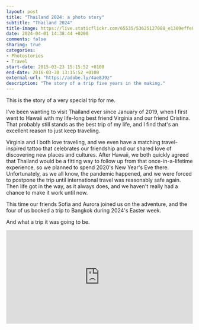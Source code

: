 ```yaml
---
layout: post
title: "Thailand 2024: a photo story"
subtitle: "Thailand 2024"
title-image: https://live.staticflickr.com/65535/53625127088_e1309effe8_o.jpg
date: 2024-04-01 14:38:44 +0200
comments: false
sharing: true
categories:
- Photostories
- Travel
start-date: 2015-03-23 15:15:52 +0100
end-date: 2016-03-30 13:15:52 +0100
external-url: "https://adobe.ly/4ae8J9z"
description: "The story of a trip five years in the making."
---
```


This is the story of a very special trip for me.

I've been wanting to visit Thailand ever since January of 2019, when I first went to Hawaii with my life-long best friend Virginia and our friend Cristina. That probably still stands as the best trip of my life, and I find that's an excellent reason to just keep traveling.

Virginia and I both love traveling, and we even have a matching travel-inspired tattoo that celebrates our friendship and our shared love of discovering new places and cultures. After Hawaii, we both quickly agreed that Thailand would be a fitting way to follow up from that once-in-a-lifetime experience, so we planned to spend 2020's New Year's Eve there. Unfortunately, as we all know, the pandemic happened, and we were forced to postpone the trip until international travel was reasonably safe again. Then life got in the way, as it always does, and we haven't really had a chance to make it work until now.

This time our friends Sofia and Aurora joined us on the adventure, and the four of us booked a trip to Bangkok during 2024's Easter week. 

And what a trip it was going to be.

<div class='lr_embed' style='position: relative; padding-bottom: 50%; height: 0; overflow: hidden;'><iframe id='iframe' src='https://lightroom.adobe.com/embed/shares/5b61e31c72b04975af49923476739fc9/slideshow?background_color=%232D2D2D&color=%23999999' frameborder='0'style='width:100%; height:100%; position: absolute; top:0; left:0;' ></iframe></div>
